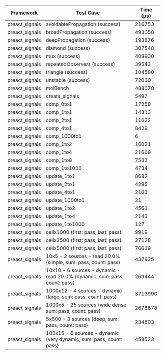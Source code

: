 | Framework | Test Case | Time (μs) |
| --- | --- | --- |
| preact_signals | avoidablePropagation (success) | 216753 |
| preact_signals | broadPropagation (success) | 493058 |
| preact_signals | deepPropagation (success) | 193876 |
| preact_signals | diamond (success) | 307548 |
| preact_signals | mux (success) | 409930 |
| preact_signals | repeatedObservers (success) | 39543 |
| preact_signals | triangle (success) | 104580 |
| preact_signals | unstable (success) | 72030 |
| preact_signals | molBench | 488078 |
| preact_signals | create_signals | 5497 |
| preact_signals | comp_0to1 | 17259 |
| preact_signals | comp_1to1 | 14313 |
| preact_signals | comp_2to1 | 11622 |
| preact_signals | comp_4to1 | 8429 |
| preact_signals | comp_1000to1 | 6 |
| preact_signals | comp_1to2 | 16021 |
| preact_signals | comp_1to4 | 21669 |
| preact_signals | comp_1to8 | 7533 |
| preact_signals | comp_1to1000 | 4734 |
| preact_signals | update_1to1 | 8682 |
| preact_signals | update_2to1 | 4295 |
| preact_signals | update_4to1 | 2163 |
| preact_signals | update_1000to1 | 21 |
| preact_signals | update_1to2 | 4561 |
| preact_signals | update_1to4 | 2143 |
| preact_signals | update_1to1000 | 127 |
| preact_signals | cellx1000 (first: pass, last: pass) | 9919 |
| preact_signals | cellx2500 (first: pass, last: pass) | 27128 |
| preact_signals | cellx5000 (first: pass, last: pass) | 76639 |
| preact_signals | 10x5 - 2 sources - read 20.0% (simple, sum: pass, count: pass) | 437935 |
| preact_signals | 10x10 - 6 sources - dynamic - read 20.0% (dynamic, sum: pass, count: pass) | 269444 |
| preact_signals | 1000x12 - 4 sources - dynamic (large, sum: pass, count: pass) | 3713990 |
| preact_signals | 1000x5 - 25 sources (wide dense, sum: pass, count: pass) | 2678878 |
| preact_signals | 5x500 - 3 sources (deep, sum: pass, count: pass) | 234803 |
| preact_signals | 100x15 - 6 sources - dynamic (very dynamic, sum: pass, count: pass) | 458533 |
